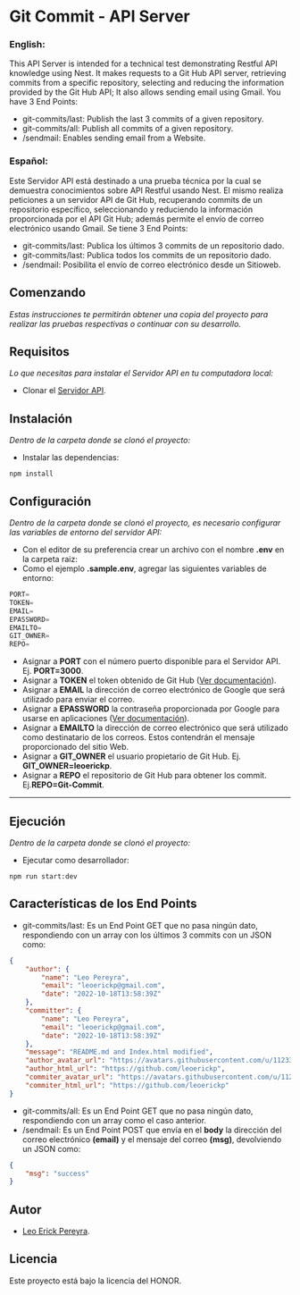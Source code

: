 # Git Commit - API Server
### English: 
This API Server is intended for a technical test demonstrating Restful API knowledge using Nest. It makes requests to a Git Hub API server, retrieving commits from a specific repository, selecting and reducing the information provided by the Git Hub API; It also allows sending email using Gmail. You have 3 End Points:
* git-commits/last: Publish the last 3 commits of a given repository.
* git-commits/all: Publish all commits of a given repository.
* /sendmail: Enables sending email from a Website.
### Español:
Este Servidor API está destinado a una prueba técnica por la cual se demuestra conocimientos sobre API Restful usando Nest. El mismo realiza peticiones a un servidor API de Git Hub, recuperando commits de un repositorio específico, seleccionando y reduciendo la información proporcionada por el API Git Hub; además permite el envío de correo electrónico usando Gmail. Se tiene 3 End Points:
* git-commits/last: Publica los últimos 3 commits de un repositorio dado.
* git-commits/last: Publica todos los commits de un repositorio dado.
* /sendmail: Posibilita el envío de correo electrónico desde un Sitioweb.
## Comenzando
_Estas instrucciones te permitirán obtener una copia del proyecto para realizar las pruebas respectivas o continuar con su desarrollo._
## Requisitos
_Lo que necesitas para instalar el Servidor API en tu computadora local:_
* Clonar el [Servidor API](https://github.com/leoerickp/Git-Commit-APIServer.git).
## Instalación
_Dentro de la carpeta donde se clonó el proyecto:_
* Instalar las dependencias:
```console
npm install
```
## Configuración
_Dentro de la carpeta donde se clonó el proyecto, es necesario configurar las variables de entorno del servidor API:_
* Con el editor de su preferencia crear un archivo con el nombre **.env** en la carpeta raiz:
* Como el ejemplo **.sample.env**, agregar las siguientes variables de entorno:
```javascript
PORT=
TOKEN=
EMAIL=
EPASSWORD=
EMAILTO=
GIT_OWNER=
REPO=
```
* Asignar a **PORT** con el número puerto disponible para el Servidor API. Ej. **PORT=3000**.
* Asignar a **TOKEN** el token obtenido de Git Hub ([Ver documentación](https://docs.github.com/es/rest)).
* Asignar a **EMAIL** la dirección de correo electrónico de Google que será utilizado para enviar el correo.
* Asignar a **EPASSWORD** la contraseña proporcionada por Google para usarse en aplicaciones ([Ver documentación](https://support.google.com/accounts/answer/185833)). 
* Asignar a **EMAILTO** la dirección de correo electrónico que será utilizado como destinatario de los correos. Estos contendrán el mensaje proporcionado del sitio Web.
* Asignar a **GIT_OWNER** el usuario propietario de Git Hub. Ej. **GIT_OWNER=leoerickp**.
* Asignar a **REPO** el repositorio de Git Hub para obtener los commit. Ej.**REPO=Git-Commit**.
---------------
## Ejecución
_Dentro de la carpeta donde se clonó el proyecto:_
* Ejecutar como desarrollador:
```console
npm run start:dev
```
## Características de los End Points
* git-commits/last: Es un End Point GET que no pasa ningún dato, respondiendo con un array con los últimos 3 commits con un JSON como:
```json
{
    "author": {
        "name": "Leo Pereyra",
        "email": "leoerickp@gmail.com",
        "date": "2022-10-18T13:58:39Z"
    },
    "committer": {
        "name": "Leo Pereyra",
        "email": "leoerickp@gmail.com",
        "date": "2022-10-18T13:58:39Z"
    },
    "message": "README.md and Index.html modified",
    "author_avatar_url": "https://avatars.githubusercontent.com/u/112339552?v=4",
    "author_html_url": "https://github.com/leoerickp",
    "commiter_avatar_url": "https://avatars.githubusercontent.com/u/112339552?v=4",
    "commiter_html_url": "https://github.com/leoerickp"
}
```
* git-commits/all: Es un End Point GET que no pasa ningún dato, respondiendo con un array como el caso anterior.
* /sendmail: Es un End Point POST que envía en el **body** la dirección del correo electrónico **(email)** y el mensaje del correo **(msg)**, devolviendo un JSON como:
```json
{
    "msg": "success"
}
```
## Autor
* [Leo Erick Pereyra](https://github.com/leoerickp).
## Licencia
Este proyecto está bajo la licencia del HONOR.